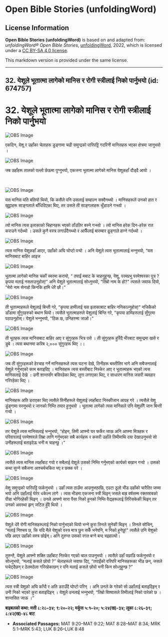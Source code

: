# Open Bible Stories (unfoldingWord)

## License Information

**Open Bible Stories (unfoldingWord)** is based on and adapted from: _unfoldingWord® Open Bible Stories_, [unfoldingWord](https://unfoldingword.org/utw), 2022, which is licensed under a [CC BY-SA 4.0 license](https://creativecommons.org/licenses/by-sa/4.0/legalcode.en).

This markdown version is provided under the same license.



--------------------------------

## 32. येशूले भूतात्मा लागेको मानिस र रोगी स्‍त्रीलाई निको पार्नुभयो (id: 674757)

32\. येशूले भूतात्मा लागेको मानिस र रोगी स्‍त्रीलाई निको पार्नुभयो
==================================================================

![OBS Image](https://cdn.door43.org/obs/jpg/360px/obs-en-32-01.jpg)

एकदिन, येशू र उहाँका चेलाहरू डुङ्गामा चढी समुन्द्रको पारिपट्टि गदरिनी मानिसहरू भएका क्षेत्रमा जानुभयो ।

![OBS Image](https://cdn.door43.org/obs/jpg/360px/obs-en-32-02.jpg)

जब उहाँहरू तालको पल्लो छेऊमा पुग्‍नुभयो, एकजना भूतात्मा लागेको मानिस येशूकहाँ दौड्दै आयो ।

​

![OBS Image](https://cdn.door43.org/obs/jpg/360px/obs-en-32-03.jpg)

यस मानिस यति बलियो थियो, कि कसैले पनि उसलाई सम्हाल्न सक्दैनथ्यो । मानिसहरूले उनको हात र खुट्टाहरू साङ्गलाले बाँधिदिएका थिए, तर उसले ती साङ्गलाहरू चुँडाउने गर्‍थ्‍यो ।

![OBS Image](https://cdn.door43.org/obs/jpg/360px/obs-en-32-04.jpg)

त्यो मानिस त्यस इलाकाको चिहानहरू भएको ठाँउतिर बस्‍ने गर्‍थ्‍यो । त्यो मानिस हरेक दिन\-हरेक रात कराउने गर्दथ्यो । उसले कुनै वस्त्र लगाउँदैनथ्यो र आफैँलाई बारम्बार ढुङ्गाले हान्‍ने गर्दथ्यो ।

![OBS Image](https://cdn.door43.org/obs/jpg/360px/obs-en-32-05.jpg)

त्यस मानिस येशूकहाँ आएर, उहाँको अघि घोप्‍टो पर्‍यो । अनि येशूले त्यस भूतात्मालाई भन्‍नुभयो, “यस मानिसबाट बाहिर आइज

![OBS Image](https://cdn.door43.org/obs/jpg/360px/obs-en-32-06.jpg)

भूतात्मा लागेको मानिस चर्को स्वरमा करायो, “ तपाईं मबाट के चाहनुहुन्छ, येशू, परमप्रभु परमेश्‍वरका पुत्र ? कृपया मलाई नसताउनुहोस्!" अनि येशुले भूतात्मालाई सोध्‍नुभयो, "तिम्रो नाम के हो?" त्यसले जवाफ दियो, "मेरो नाम सेनाहो किनकि हामि धेरै छौ।"

![OBS Image](https://cdn.door43.org/obs/jpg/360px/obs-en-32-07.jpg)

ती भूतात्माहरूले येशूलाई बिन्ती गरे, “कृपया हामीलाई यस इलाकाबाट बाहिर ननिकाल्नुहोस्!" नजिकैको डाँडामा सुँगुरहरुको बथान थियो। त्‍यसैले भूतात्माहरुले येशुलाई बिन्‍ति गरे, "कृपया हामिहरुलाई सुँगुरमा पठाउनुहोस्। येशुले भन्‍नुभयो, "ठिक छ, उनिहरुमा जाओ।"

![OBS Image](https://cdn.door43.org/obs/jpg/360px/obs-en-32-08.jpg)

ती भूतहरू त्यस मानिसबाट बाहिर आए र सुंगुरहरू भित्र पसे । ती सुंगुरहरू हुर्रिदै भीरबाट समुन्द्रमा खसे र डुबे । त्यस बथानमा करिब २,००० सुंगुरहरू थिए ।।

![OBS Image](https://cdn.door43.org/obs/jpg/360px/obs-en-32-09.jpg)

जब ती सुंगुरहरूको हेरचाह गर्ने मानिसहरूले त्यस घटना देखे, तिनीहरू बस्तीतिर भागे अनि सबैजनालाई येशूले गर्नुभएको काम बताइदिए । मानिसहरू त्यस बस्तीबाट निस्केर आए र भूतात्माहरू भएको त्यस मानिसलाई देखे । उनी शान्तसँग बसिरहेका थिए, लुगा लगाएका थिए, र साधारण मानिस जसरी व्यवहार गरिरहेका थिए ।

![OBS Image](https://cdn.door43.org/obs/jpg/360px/obs-en-32-10.jpg)

मानिसहरू अति डराएका थिए त्यसैले तिनीहरूले येशूलाई त्यहाँबाट निस्कीजान आग्रह गरे । त्यसैले येशू डुंङ्गामा पस्‍नुभयो र जानको निम्ति तयार हुनुभयो । भूतात्मा लागेको त्यस मानिसले पनि येशूसँगै जान बिन्ती गर्‍यो ।

![OBS Image](https://cdn.door43.org/obs/jpg/360px/obs-en-32-11.jpg)

तर येशूले त्यस मानिसलाई भन्‍नुभयो, “होइन, तिमी आफ्नो घर फर्केर जाऊ अनि आफ्ना मित्रहरू र परिवारलाई परमेश्‍वरले तिम्रा लागि गर्नुभएका सबै कार्यहरू र कसरी उहाँले तिमीमाथि दया देखाउनुभयो सो उनीहरूलाई बताइदेऊ भनी म चाहन्छु ।”

![OBS Image](https://cdn.door43.org/obs/jpg/360px/obs-en-32-12.jpg)

त्यसैले त्यस मानिस त्यहाँबाट गयो र सबैलाई येशूले उसको निम्ति गर्नुभएको कार्यको बखान गर्‍यो । उसको कथा सुन्‍ने सबैजना आश्‍चर्यचकित भए र छक्क परे ।

![OBS Image](https://cdn.door43.org/obs/jpg/360px/obs-en-32-13.jpg)

येशू समुन्द्रको पारिपट्टि फर्कनुभयो । उहाँ त्यस ठाउँमा आउनुभएपछि, एउटा ठूलो भीड उहाँको चारैतिर जम्मा भयो अनि उहाँलाई घेरेर धकेल्न लागे । त्यस भीडमा एकजना स्‍त्री थिइन् जसले बाह्र वर्षसम्म रक्तस्राबको पीडा भोगिरहेकी थिइन् । उनले आफ्नो सारा पैसा निको हुनको निम्ति वैद्यहरूलाई तिरिसकेकी थिइन् तर उनको अवस्था झन् जटिल हुँदै थियो ।

![OBS Image](https://cdn.door43.org/obs/jpg/360px/obs-en-32-14.jpg)

येशूले धेरै रोगी मानिसहरूलाई निको पार्नुभएको थियो भन्‍ने कुरा तिनले सुनेकी थिइन् । तिनले सोचिन्, “मलाई निश्‍चय छ, कि यदि मैले येशूको वस्‍त्र मात्र छुन सकेँ भनेपनि, म निको हुनेछु!" त्‍यसैले उनि येशुको पछि आएर उहाँको वस्‍त्र छोईन्। अनि तुरुन्‍त उसको रगत बग्‍ने बन्‍द भइहाल्‍यो।

![OBS Image](https://cdn.door43.org/obs/jpg/360px/obs-en-32-15.jpg)

तुरुन्तै, येशूले आफ्नो शक्ति उहाँबाट निस्केर गएको चाल पाउनुभयो । त्यसैले उहाँ पछाडि फर्कनुभयो र सोध्‍नुभयो, “मलाई कसले छोयो ?” चेलाहरूले जवाफ दिए, “तपाईंको वरिपरि मानिसहरूका भीड छन्, जसले घचेट्दैछन् र ठेलमठेला गरिरहेकाछन् र पनि मलाई कसले छोयो भनी किन सोध्‍नुहुन्छ ?”

![OBS Image](https://cdn.door43.org/obs/jpg/360px/obs-en-32-16.jpg)

त्यस स्‍त्री येशूको अघि काँप्दै र अति डराउँदै घोप्टो परिन् । अनि उनले के गरेको सो उहाँलाई बताइदिइन् र उनी निको भएको कुरा बताइदिइन् । येशूले उनलाई भन्‍नुभयो, “तिम्रो विश्‍वासले तिमीलाई निको पारेको छ । शान्तसित जाऊ ।”

**बाइबलको कथा: मत्ती ८:२८–३४; ९:२०–२२; मर्कूस ५:१–२०; ५:२४(ख)\-३४; लूका ८:२६–३९; ८:४२(ख)\-४८ बाट**

* **Associated Passages:** MAT 9:20–MAT 9:22; MAT 8:28–MAT 8:34; MRK 5:1–MRK 5:43; LUK 8:26–LUK 8:48

